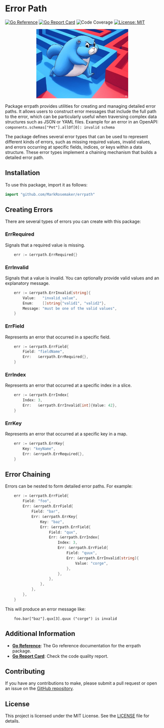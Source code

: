 # Error Path
[![Go Reference](https://pkg.go.dev/badge/github.com/MarkRosemaker/errpath.svg)](https://pkg.go.dev/github.com/MarkRosemaker/errpath)
[![Go Report Card](https://goreportcard.com/badge/github.com/MarkRosemaker/errpath)](https://goreportcard.com/report/github.com/MarkRosemaker/errpath)
![Code Coverage](https://img.shields.io/badge/coverage-100%25-brightgreen)
[![License: MIT](https://img.shields.io/badge/License-MIT-yellow.svg)](./LICENSE)
<p align="center">
  <img alt="errpath logo: golang gopher determinedly walking through a blue and red maze" src=logo.jpg width=300>
</p>

Package errpath provides utilities for creating and managing detailed error paths.
It allows users to construct error messages that include the full path to the error,
which can be particularly useful when traversing complex data structures such as JSON
or YAML files.
Example for an error in an OpenAPI: `components.schemas["Pet"].allOf[0]: invalid schema`

The package defines several error types that can be used to represent different kinds
of errors, such as missing required values, invalid values, and errors occurring at
specific fields, indices, or keys within a data structure. These error types implement
a chaining mechanism that builds a detailed error path.

## Installation

To use this package, import it as follows:

```go
import "github.com/MarkRosemaker/errpath"
```

## Creating Errors

There are several types of errors you can create with this package:

### ErrRequired

Signals that a required value is missing.

```go
	err := &errpath.ErrRequired{}
```

### ErrInvalid

Signals that a value is invalid. You can optionally provide valid values and an explanatory message.

```go
	err := &errpath.ErrInvalid[string]{
	    Value:   "invalid_value",
	    Enum:    []string{"valid1", "valid2"},
	    Message: "must be one of the valid values",
	}
```

### ErrField

Represents an error that occurred in a specific field.

```go
	err := &errpath.ErrField{
	    Field: "fieldName",
	    Err:   &errpath.ErrRequired{},
	}
```

### ErrIndex

Represents an error that occurred at a specific index in a slice.

```go
	err := &errpath.ErrIndex{
	    Index: 3,
	    Err:   &errpath.ErrInvalid[int]{Value: 42},
	}
```

### ErrKey

Represents an error that occurred at a specific key in a map.

```go
	err := &errpath.ErrKey{
	    Key: "keyName",
	    Err: &errpath.ErrRequired{},
	}
```

## Error Chaining

Errors can be nested to form detailed error paths. For example:

```go
	err := &errpath.ErrField{
	    Field: "foo",
	    Err: &errpath.ErrField{
	        Field: "bar",
	        Err: &errpath.ErrKey{
	            Key: "baz",
	            Err: &errpath.ErrField{
	                Field: "qux",
	                Err: &errpath.ErrIndex{
	                    Index: 3,
	                    Err: &errpath.ErrField{
	                        Field: "quux",
	                        Err: &errpath.ErrInvalid[string]{
	                            Value: "corge",
	                        },
	                    },
	                },
	            },
	        },
	    },
	}
```

This will produce an error message like:

```
	foo.bar["baz"].qux[3].quux ("corge") is invalid
```

## Additional Information

- [**Go Reference**](https://pkg.go.dev/github.com/MarkRosemaker/errpath): The Go reference documentation for the errpath package.
- [**Go Report Card**](https://goreportcard.com/report/github.com/MarkRosemaker/errpath): Check the code quality report.

## Contributing

If you have any contributions to make, please submit a pull request or open an issue on the [GitHub repository](https://github.com/MarkRosemaker/errpath).

## License

This project is licensed under the MIT License. See the [LICENSE](./LICENSE) file for details.
